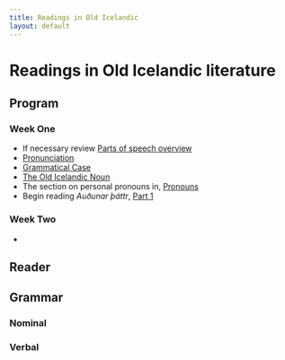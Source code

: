 ```yaml
---
title: Readings in Old Icelandic
layout: default
---
```


# Readings in Old Icelandic literature

## Program

### Week One

* If necessary review [Parts of speech overview](https://owl.purdue.edu/owl/general_writing/mechanics/parts_of_speech_overview.html)
* [Pronunciation](http://rcblack.net/grammar/pronunciation/)
* [Grammatical Case](http://rcblack.net/grammar/case/)
* [The Old Icelandic Noun](http://rcblack.net/grammar/nouns/)
* The section on personal pronouns in, [Pronouns](http://rcblack.net/grammar/pronouns/)
* Begin reading _Auðunar þáttr_, [Part 1](http://rcblack.net/grammar/reader/audun)
### Week Two

* 

## Reader

## Grammar

### Nominal

### Verbal
